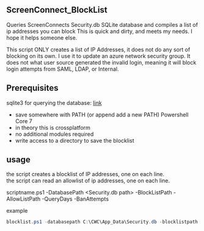 ## ScreenConnect_BlockList
Queries ScreenConnects Security.db SQLite database and compiles a list of ip addresses you can block
This is quick and dirty, and meets my needs. I hope it helps someone else.

This script ONLY creates a list of IP Addresses, it does not do any sort of blocking on its own. I use it to update an azure network security group.
It does not what user source generated the invalid login, meaning it will block login attempts from SAML, LDAP, or Internal.

## Prerequisites
sqlite3 for querying the database: [link](https://www.sqlite.org/download.html "https://www.sqlite.org/download.html")
* save somewhere with PATH (or append add a new PATH)
Powershell Core 7
* in theory this is crossplatform
* no additional modules required
* write access to a directory to save the blocklist

## usage
the script creates a blocklist of IP addresses, one on each line.\
the script can read an allowlist of ip addresses, one on each line.

scriptname.ps1 -DatabasePath <Security.db path> -BlockListPath <where should the blocklist be saved> -AllowListPath <path to allow list> -QueryDays <number of days to query the log> -BanAttempts <how many attempts before an ip is added to the blocklist>

example
```powershell
blocklist.ps1 -databasepath C:\CWC\App_Data\Security.db -blocklistpath "c:\lists\blocklist.txt" -allowlistpath "c:\lists\allowlist.txt" -QueryDays 365 -BanAttempts 30
```
